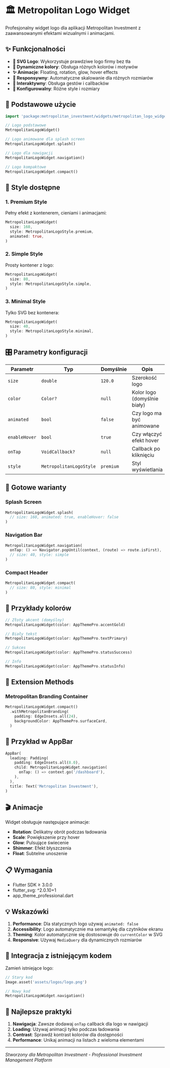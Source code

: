# 🏛️ Metropolitan Logo Widget

Profesjonalny widget logo dla aplikacji Metropolitan Investment z zaawansowanymi efektami wizualnymi i animacjami.

## ✨ Funkcjonalności

- **🎨 SVG Logo**: Wykorzystuje prawdziwe logo firmy bez tła
- **🌈 Dynamiczne kolory**: Obsługa różnych kolorów i motywów
- **✨ Animacje**: Floating, rotation, glow, hover effects
- **📱 Responsywny**: Automatyczne skalowanie dla różnych rozmiarów
- **🎯 Interaktywny**: Obsługa gestów i callbacków
- **🔧 Konfigurowalny**: Różne style i rozmiary

## 🚀 Podstawowe użycie

```dart
import 'package:metropolitan_investment/widgets/metropolitan_logo_widget.dart';

// Logo podstawowe
MetropolitanLogoWidget()

// Logo animowane dla splash screen
MetropolitanLogoWidget.splash()

// Logo dla nawigacji
MetropolitanLogoWidget.navigation()

// Logo kompaktowe
MetropolitanLogoWidget.compact()
```

## 🎨 Style dostępne

### 1. Premium Style
Pełny efekt z kontenerem, cieniami i animacjami:
```dart
MetropolitanLogoWidget(
  size: 160,
  style: MetropolitanLogoStyle.premium,
  animated: true,
)
```

### 2. Simple Style
Prosty kontener z logo:
```dart
MetropolitanLogoWidget(
  size: 80,
  style: MetropolitanLogoStyle.simple,
)
```

### 3. Minimal Style
Tylko SVG bez kontenera:
```dart
MetropolitanLogoWidget(
  size: 40,
  style: MetropolitanLogoStyle.minimal,
)
```

## 🎛️ Parametry konfiguracji

| Parametr | Typ | Domyślnie | Opis |
|----------|-----|-----------|------|
| `size` | `double` | `120.0` | Szerokość logo |
| `color` | `Color?` | `null` | Kolor logo (domyślnie biały) |
| `animated` | `bool` | `false` | Czy logo ma być animowane |
| `enableHover` | `bool` | `true` | Czy włączyć efekt hover |
| `onTap` | `VoidCallback?` | `null` | Callback po kliknięciu |
| `style` | `MetropolitanLogoStyle` | `premium` | Styl wyświetlania |

## 📱 Gotowe warianty

### Splash Screen
```dart
MetropolitanLogoWidget.splash(
  // size: 160, animated: true, enableHover: false
)
```

### Navigation Bar
```dart
MetropolitanLogoWidget.navigation(
  onTap: () => Navigator.popUntil(context, (route) => route.isFirst),
  // size: 40, style: simple
)
```

### Compact Header
```dart
MetropolitanLogoWidget.compact(
  // size: 80, style: minimal
)
```

## 🎨 Przykłady kolorów

```dart
// Złoty akcent (domyślny)
MetropolitanLogoWidget(color: AppThemePro.accentGold)

// Biały tekst
MetropolitanLogoWidget(color: AppThemePro.textPrimary)

// Sukces
MetropolitanLogoWidget(color: AppThemePro.statusSuccess)

// Info
MetropolitanLogoWidget(color: AppThemePro.statusInfo)
```

## 🔧 Extension Methods

### Metropolitan Branding Container
```dart
MetropolitanLogoWidget.compact()
  .withMetropolitanBranding(
    padding: EdgeInsets.all(24),
    backgroundColor: AppThemePro.surfaceCard,
  )
```

## 🎯 Przykład w AppBar

```dart
AppBar(
  leading: Padding(
    padding: EdgeInsets.all(8.0),
    child: MetropolitanLogoWidget.navigation(
      onTap: () => context.go('/dashboard'),
    ),
  ),
  title: Text('Metropolitan Investment'),
)
```

## 🎬 Animacje

Widget obsługuje następujące animacje:

- **Rotation**: Delikatny obrót podczas ładowania
- **Scale**: Powiększenie przy hover
- **Glow**: Pulsujące świecenie
- **Shimmer**: Efekt błyszczenia
- **Float**: Subtelne unoszenie

## 📋 Wymagania

- Flutter SDK ≥ 3.0.0
- flutter_svg: ^2.0.10+1
- app_theme_professional.dart

## 💡 Wskazówki

1. **Performance**: Dla statycznych logo używaj `animated: false`
2. **Accessibility**: Logo automatycznie ma semantykę dla czytników ekranu
3. **Theming**: Kolor automatycznie się dostosowuje do `currentColor` w SVG
4. **Responsive**: Używaj `MediaQuery` dla dynamicznych rozmiarów

## 🔄 Integracja z istniejącym kodem

Zamień istniejące logo:
```dart
// Stary kod
Image.asset('assets/logos/logo.png')

// Nowy kod
MetropolitanLogoWidget.navigation()
```

## 🌟 Najlepsze praktyki

1. **Nawigacja**: Zawsze dodawaj `onTap` callback dla logo w nawigacji
2. **Loading**: Używaj animacji tylko podczas ładowania
3. **Contrast**: Sprawdź kontrast kolorów dla dostępności
4. **Performance**: Unikaj animacji na listach z wieloma elementami

---

*Stworzony dla Metropolitan Investment - Professional Investment Management Platform*
